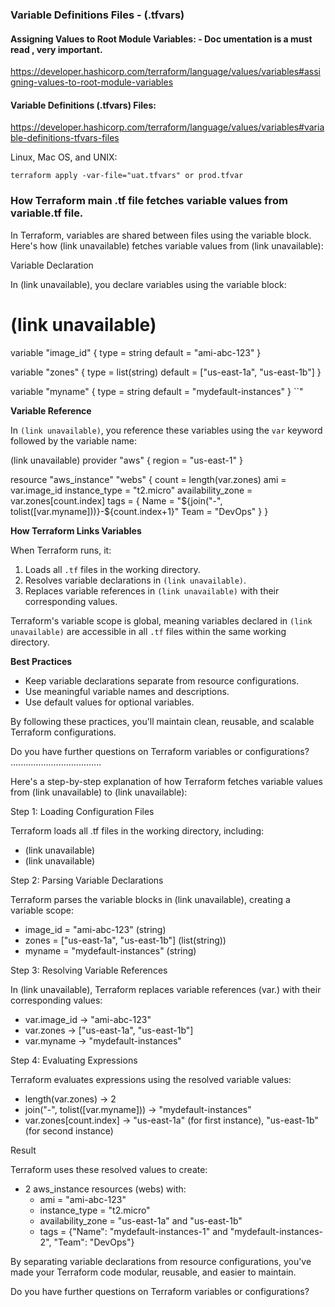 
### Variable Definitions Files -  (.tfvars) 

#### Assigning Values to Root Module Variables: - Doc umentation is a must read , very important.

https://developer.hashicorp.com/terraform/language/values/variables#assigning-values-to-root-module-variables

#### Variable Definitions (.tfvars) Files:

https://developer.hashicorp.com/terraform/language/values/variables#variable-definitions-tfvars-files

Linux, Mac OS, and UNIX:

```
terraform apply -var-file="uat.tfvars" or prod.tfvar

```


### How Terraform main .tf file fetches variable values from variable.tf file.



In Terraform, variables are shared between files using the variable block. Here's how (link unavailable) fetches variable values from (link unavailable):

Variable Declaration

In (link unavailable), you declare variables using the variable block:


# (link unavailable)
variable "image_id" {
  type = string
  default = "ami-abc-123"
}

variable "zones" {
  type = list(string)
  default = ["us-east-1a", "us-east-1b"]
}

variable "myname" {
  type = string
  default = "mydefault-instances"
}
``"

**Variable Reference**

In `(link unavailable)`, you reference these variables using the `var` keyword followed by the variable name:


(link unavailable)
provider "aws" {
region = "us-east-1"
}

resource "aws_instance" "webs" {
count = length(var.zones)
ami = var.image_id
instance_type = "t2.micro"
availability_zone = var.zones[count.index]
tags = {
Name = "${join("-", tolist([var.myname]))}-${count.index+1}"
Team = "DevOps"
}
}


**How Terraform Links Variables**

When Terraform runs, it:

1. Loads all `.tf` files in the working directory.
2. Resolves variable declarations in `(link unavailable)`.
3. Replaces variable references in `(link unavailable)` with their corresponding values.

Terraform's variable scope is global, meaning variables declared in `(link unavailable)` are accessible in all `.tf` files within the same working directory.

**Best Practices**

* Keep variable declarations separate from resource configurations.
* Use meaningful variable names and descriptions.
* Use default values for optional variables.

By following these practices, you'll maintain clean, reusable, and scalable Terraform configurations.

Do you have further questions on Terraform variables or configurations?
....................................

Here's a step-by-step explanation of how Terraform fetches variable values from (link unavailable) to (link unavailable):

Step 1: Loading Configuration Files

Terraform loads all .tf files in the working directory, including:

- (link unavailable)
- (link unavailable)

Step 2: Parsing Variable Declarations

Terraform parses the variable blocks in (link unavailable), creating a variable scope:

- image_id = "ami-abc-123" (string)
- zones = ["us-east-1a", "us-east-1b"] (list(string))
- myname = "mydefault-instances" (string)

Step 3: Resolving Variable References

In (link unavailable), Terraform replaces variable references (var.) with their corresponding values:

- var.image_id → "ami-abc-123"
- var.zones → ["us-east-1a", "us-east-1b"]
- var.myname → "mydefault-instances"

Step 4: Evaluating Expressions

Terraform evaluates expressions using the resolved variable values:

- length(var.zones) → 2
- join("-", tolist([var.myname])) → "mydefault-instances"
- var.zones[count.index] → "us-east-1a" (for first instance), "us-east-1b" (for second instance)

Result

Terraform uses these resolved values to create:

- 2 aws_instance resources (webs) with:
    - ami = "ami-abc-123"
    - instance_type = "t2.micro"
    - availability_zone = "us-east-1a" and "us-east-1b"
    - tags = {"Name": "mydefault-instances-1" and "mydefault-instances-2", "Team": "DevOps"}

By separating variable declarations from resource configurations, you've made your Terraform code modular, reusable, and easier to maintain.

Do you have further questions on Terraform variables or configurations?

